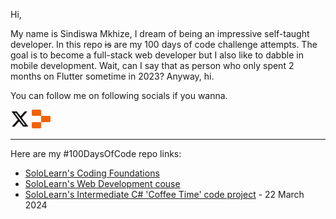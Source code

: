 Hi,

My name is Sindiswa Mkhize, I dream of being an impressive self-taught developer. In this repo ~~is~~ are my 100 days of code challenge attempts. The goal is to become a full-stack web developer but I also like to dabble in mobile development. Wait, can I say that as person who only spent 2 months on Flutter sometime in 2023? Anyway, hi.

You can follow me on following socials if you wanna.

[<img src="assets/svg/x-twitter.svg" alt="Twitter" width="30" height="30">](https://twitter.com/wandadrizzle)
[<img src="assets/svg/replit.svg" alt="Replit" width="30" height="30">](https://replit.com/@sindiswasm072)

---

Here are my #100DaysOfCode repo links:
- [SoloLearn's Coding Foundations](https://github.com/wandadrizzle/Coding-Foundations-SoloLearn)
- [SoloLearn's Web Development couse](https://github.com/wandadrizzle/web-development-recap/tree/main/sololearn)
- [SoloLearn's Intermediate C# 'Coffee Time' code project](https://github.com/wandadrizzle/sololearn-intermediate-csharp-coffee-time) - 22 March 2024

